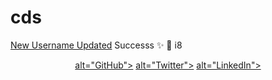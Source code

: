 # cds
[New Username Updated](http://github.com/cds)
Successs :sparkles: :tada:
i8<p align="center">
	<a href="https://github.com/cds"> alt="GitHub"></a>
	<a href="https://twitter.com/c_sangale"> alt="Twitter"></a>
	<a href="https://www.linkedin.com/in/csangale"> alt="LinkedIn"></a>
</p>
